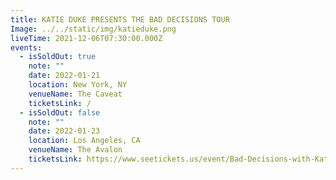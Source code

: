 ```yaml
---
title: KATIE DUKE PRESENTS THE BAD DECISIONS TOUR
Image: ../../static/img/katieduke.png
liveTime: 2021-12-06T07:30:00.000Z
events:
  - isSoldOut: true
    note: ""
    date: 2022-01-21
    location: New York, NY
    venueName: The Caveat
    ticketsLink: /
  - isSoldOut: false
    note: ""
    date: 2022-01-23
    location: Los Angeles, CA
    venueName: The Avalon
    ticketsLink: https://www.seetickets.us/event/Bad-Decisions-with-Katie-Duke/450650
---
```

